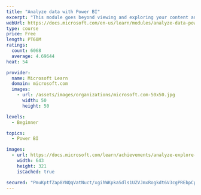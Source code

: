 ```yaml
---
title: "Analyze data with Power BI"
excerpt: "This module goes beyond viewing and exploring your content and explains how to interact with it by working with reports and dashboards to uncover and share new business insights."
webUrl: https://docs.microsoft.com/en-us/learn/modules/analyze-data-power-bi/
type: course
price: Free
length: PT60M
ratings:
  count: 6068
  average: 4.69644
heat: 54

provider:
  name: Microsoft Learn
  domain: microsoft.com
  images:
    - url: /assets/images/organizations/microsoft.com-50x50.jpg
      width: 50
      height: 50

levels:
  - Beginner

topics:
  - Power BI

images:
  - url: https://docs.microsoft.com/learn/achievements/analyze-explore-data-power-bi-social.png
    width: 643
    height: 321
    isCached: true

secured: "PmuKptfZap8YNQqVatNuct/xgihWKpkaSdls1UZVJmxRogkdt6V3cgPREbpCp1ZPpu3feNJcm37uGhSrFY1ss7gauqxUtWV3oeXH15fdK9hZo4RLHq/h25tmaQVV4UwnhurWT2lSy/ZVtoZW0joy5ZLJCrbDw63u6EUUIsxUZCostQ7d7wGUS4dlfKFxX8m6v69m+w9TZ0/VQlOKxj7eaJw6qBD0DLsZ1glF3xi58QFHlBzthVe3vB2aRMS2fBkroZFWaqtBripDkC3daCLXW+KbKbzN0ENQYo1Es0VsZUWYY0jB+bXXYcxUxMmCkSjI3DlZs2k6HTRswNMJaZSb5Z+6ZJVdkO93JW6uy4+ZfziKVmm03axQYvkuyeYVCxJZaeeV74u6HXlXR6m0ualaPUdfYRO4GX5BKKmpbN5ocFI=;8FLh1XNVTF1c8y8OFjxetw=="
---
```


